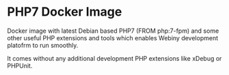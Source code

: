 # PHP7 Docker Image

Docker image with latest Debian based PHP7 (FROM php:7-fpm) and some other useful PHP extensions and tools which enables Webiny development platofrm to run smoothly. 

It comes without any additional development PHP extensions like xDebug or PHPUnit.